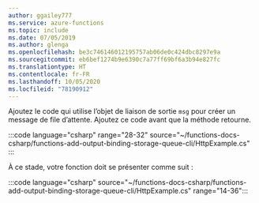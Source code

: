 ```yaml
---
author: ggailey777
ms.service: azure-functions
ms.topic: include
ms.date: 07/05/2019
ms.author: glenga
ms.openlocfilehash: be3c746146012195757ab06de0c424dbc8297e9a
ms.sourcegitcommit: eb6bef1274b9e6390c7a77ff69bf6a3b94e827fc
ms.translationtype: HT
ms.contentlocale: fr-FR
ms.lasthandoff: 10/05/2020
ms.locfileid: "78190912"
---
```

Ajoutez le code qui utilise l’objet de liaison de sortie `msg` pour créer un message de file d’attente. Ajoutez ce code avant que la méthode retourne.

:::code language="csharp" range="28-32" source="~/functions-docs-csharp/functions-add-output-binding-storage-queue-cli/HttpExample.cs" :::

À ce stade, votre fonction doit se présenter comme suit :

:::code language="csharp" source="~/functions-docs-csharp/functions-add-output-binding-storage-queue-cli/HttpExample.cs" range="14-36":::
